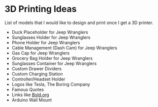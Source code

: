 # 3D Printing Ideas

List of models that I would like to design and print once I get a 3D printer.

-   Duck Placeholder for Jeep Wranglers
-   Sunglasses Holder for Jeep Wranglers
-   Phone Holder for Jeep Wranglers
-   Cable Management (Dash Cam) for Jeep Wranglers
-   Gas Cap for Jeep Wranglers
-   Grocery Bag Holder for Jeep Wranglers
-   Sunglasses Container for Jeep Wranglers
-   Custom Drawer Dividers
-   Custom Charging Station
-   Controller/Headset Holder
-   Logos like Tesla, The Boring Company
-   Famous Quotes
-   Links like [Bold.org](https://www.bold.org)
-   Arduino Wall Mount
